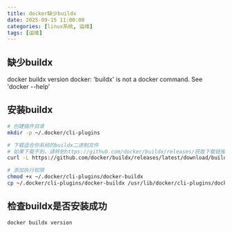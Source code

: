 ```yaml
---
title: docker缺少buildx
date: 2025-09-15 11:00:00
categories: [linux系统, 运维]
tags: [运维]
---
```


## 缺少buildx

docker buildx version
docker: 'buildx' is not a docker command.
See 'docker --help'

## 安装buildx


```bash
# 创建插件目录
mkdir -p ~/.docker/cli-plugins

# 下载适合你系统的buildx二进制文件
# 如果下载不到，请转到https://github.com/docker/buildx/releases/获取下载链接
curl -L https://github.com/docker/buildx/releases/latest/download/buildx-linux-amd64 -o ~/.docker/cli-plugins/docker-buildx

# 添加执行权限
chmod +x ~/.docker/cli-plugins/docker-buildx
cp ~/.docker/cli-plugins/docker-buildx /usr/lib/docker/cli-plugins/docker-buildx
```

## 检查buildx是否安装成功

```bash
docker buildx version
```

